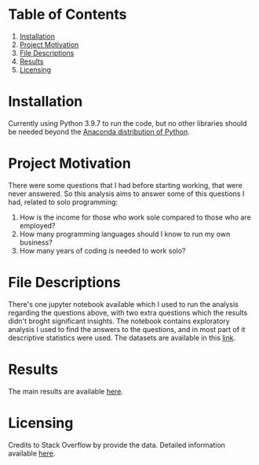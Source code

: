 # Table of Contents
1. [Installation](https://github.com/rmtkd/project-1/blob/main/README.md#installation)
2. [Project Motivation](https://github.com/rmtkd/project-1/blob/main/README.md#project-motivation)
3. [File Descriptions](https://github.com/rmtkd/project-1/blob/main/README.md#file-descriptions)
4. [Results](https://github.com/rmtkd/project-1/blob/main/README.md#results)
5. [Licensing](https://github.com/rmtkd/project-1/blob/main/README.md#licensing)

# Installation

Currently using Python 3.9.7 to run the code, but no other libraries should be needed beyond the [Anaconda distribution of Python](https://www.anaconda.com/products/individual).

# Project Motivation

There were some questions that I had before starting working, that were never answered. So this analysis aims to answer some of this questions I had, related to solo programming:
1. How is the income for those who work sole compared to those who are employed?
2. How many programming languages should I know to run my own business?
3. How many years of coding is needed to work solo?

# File Descriptions

There's one jupyter notebook available which I used to run the analysis regarding the questions above, with two extra questions which the results didn't broght significant insights.
The notebook contains exploratory analysis I used to find the answers to the questions, and in most part of it descriptive statistics were used. 
The datasets are available in this [link](https://insights.stackoverflow.com/survey).

# Results

The main results are available [here]().

# Licensing

Credits to Stack Overflow by provide the data. Detailed information available [here](https://insights.stackoverflow.com/survey).
